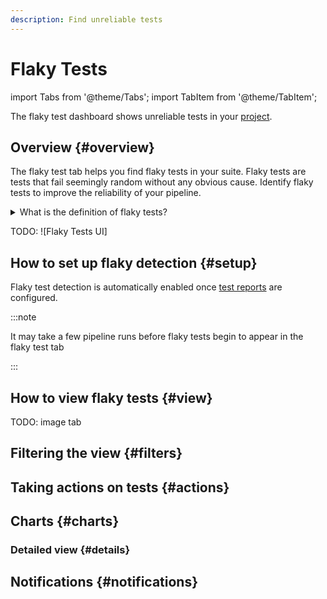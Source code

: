 ```yaml
---
description: Find unreliable tests
---
```


# Flaky Tests

import Tabs from '@theme/Tabs';
import TabItem from '@theme/TabItem';

The flaky test dashboard shows unreliable tests in your [project](./projects).

## Overview {#overview}

The flaky test tab helps you find flaky tests in your suite. Flaky tests are tests that fail seemingly random without any obvious cause. Identify flaky tests to improve the reliability of your pipeline.

<details>
<summary>What is the definition of flaky tests?</summary>
<div>

A test is considered flaky when one of these conditions happen:

- The test produces different results for the same Git commit
- A passing test that begins to behave unreliably once merged into a branch

</div>
</details>

TODO: ![Flaky Tests UI]

## How to set up flaky detection {#setup}

Flaky test detection is automatically enabled once [test reports](./test-reports) are configured.

:::note 

It may take a few pipeline runs before flaky tests begin to appear in the flaky test tab

:::


## How to view flaky tests {#view}

TODO: image tab

## Filtering the view {#filters}

## Taking actions on tests {#actions}

## Charts {#charts}

### Detailed view {#details}

## Notifications {#notifications}




